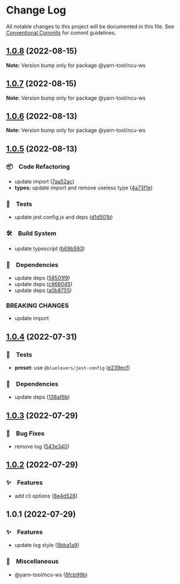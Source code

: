 # Change Log

All notable changes to this project will be documented in this file.
See [Conventional Commits](https://conventionalcommits.org) for commit guidelines.

## [1.0.8](https://github.com/bluelovers/ws-yarn-workspaces/compare/@yarn-tool/ncu-ws@1.0.7...@yarn-tool/ncu-ws@1.0.8) (2022-08-15)

**Note:** Version bump only for package @yarn-tool/ncu-ws





## [1.0.7](https://github.com/bluelovers/ws-yarn-workspaces/compare/@yarn-tool/ncu-ws@1.0.6...@yarn-tool/ncu-ws@1.0.7) (2022-08-15)

**Note:** Version bump only for package @yarn-tool/ncu-ws





## [1.0.6](https://github.com/bluelovers/ws-yarn-workspaces/compare/@yarn-tool/ncu-ws@1.0.5...@yarn-tool/ncu-ws@1.0.6) (2022-08-13)

**Note:** Version bump only for package @yarn-tool/ncu-ws





## [1.0.5](https://github.com/bluelovers/ws-yarn-workspaces/compare/@yarn-tool/ncu-ws@1.0.4...@yarn-tool/ncu-ws@1.0.5) (2022-08-13)


### 📦　Code Refactoring

* update import ([7aa52ac](https://github.com/bluelovers/ws-yarn-workspaces/commit/7aa52ac972f176fd2505df5dac26caa6d8d3ee3e))
* **types:** update import and remove useless type ([4a73f1e](https://github.com/bluelovers/ws-yarn-workspaces/commit/4a73f1e7b06c16081717a14350af9ab91c3e3c87))


### 🚨　Tests

* update jest.config.js and deps ([d1d501b](https://github.com/bluelovers/ws-yarn-workspaces/commit/d1d501ba059130bd8f90e6eaa266084110698011))


### 🛠　Build System

* update typescript ([b69b593](https://github.com/bluelovers/ws-yarn-workspaces/commit/b69b593d511d9d4e246513dc1d69721150b9cfe8))


### 📌　Dependencies

* update deps ([58501f9](https://github.com/bluelovers/ws-yarn-workspaces/commit/58501f97494eb624779dffea7ac9d68e45e5e978))
* update deps ([c968045](https://github.com/bluelovers/ws-yarn-workspaces/commit/c96804598f63a5cd06507e3eaaa2e8b569b14b65))
* update deps ([a0b8755](https://github.com/bluelovers/ws-yarn-workspaces/commit/a0b875582efdc9829b0cdb6c9c819cace8b76e90))


### BREAKING CHANGES

* update import





## [1.0.4](https://github.com/bluelovers/ws-yarn-workspaces/compare/@yarn-tool/ncu-ws@1.0.3...@yarn-tool/ncu-ws@1.0.4) (2022-07-31)


### 🚨　Tests

* **preset:** use `@bluelovers/jest-config` ([e239ecf](https://github.com/bluelovers/ws-yarn-workspaces/commit/e239ecf606d82930c6036ec1241bf3b4a1095423))


### 📌　Dependencies

* update deps ([138af6b](https://github.com/bluelovers/ws-yarn-workspaces/commit/138af6b1e69373e04539badb61127172d9938e55))





## [1.0.3](https://github.com/bluelovers/ws-yarn-workspaces/compare/@yarn-tool/ncu-ws@1.0.2...@yarn-tool/ncu-ws@1.0.3) (2022-07-29)


### 🐛　Bug Fixes

* remove log ([543e340](https://github.com/bluelovers/ws-yarn-workspaces/commit/543e34089e09aa088c4d41d56448e13a485c149d))





## [1.0.2](https://github.com/bluelovers/ws-yarn-workspaces/compare/@yarn-tool/ncu-ws@1.0.1...@yarn-tool/ncu-ws@1.0.2) (2022-07-29)


### ✨　Features

* add cli options ([8e4d528](https://github.com/bluelovers/ws-yarn-workspaces/commit/8e4d528c3975400902929144ea5142598d1a1d1c))





## 1.0.1 (2022-07-29)


### ✨　Features

* update log style ([9bba1a9](https://github.com/bluelovers/ws-yarn-workspaces/commit/9bba1a907c918475dfeb182060e903e1a8afbf64))


### 🔖　Miscellaneous

* @yarn-tool/ncu-ws ([6fcb99b](https://github.com/bluelovers/ws-yarn-workspaces/commit/6fcb99b548486e6f2b4037106d7ae5590c90389b))

